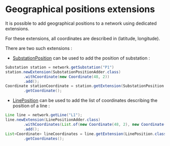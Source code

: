 # Geographical positions extensions

It is possible to add geographical positions to a network using dedicated extensions.

For these extensions, all coordinates are described in (latitude, longitude).

There are two such extensions :

* [SubstationPosition](https://javadoc.io/doc/com.powsybl/powsybl-iidm-extensions/latest/com.powsybl.iidm.extensions/com/powsybl/iidm/network/extensions/SubstationPosition.html) can be used to add the position of substation :

```java
Substation station = network.getSubstation("P1")
station.newExtension(SubstationPositionAdder.class)
        .withCoordinate(new Coordinate(48, 2))
        .add();
Coordinate stationCoordinate = station.getExtension(SubstationPosition.class)
        .getCoordinate();
```

* [LinePosition](https://javadoc.io/doc/com.powsybl/powsybl-iidm-extensions/latest/com.powsybl.iidm.extensions/com/powsybl/iidm/network/extensions/LinePosition.html) can be used to add the list of coordinates describing the position of a line :

```java
Line line = network.getLine("L1");
line.newExtension(LinePositionAdder.class)
        .withCoordinates(List.of(new Coordinate(48, 2), new Coordinate(48.1, 2.1)))
        .add();
List<Coordinate> lineCoordinates = line.getExtension(LinePosition.class)
        .getCoordinates();
```
